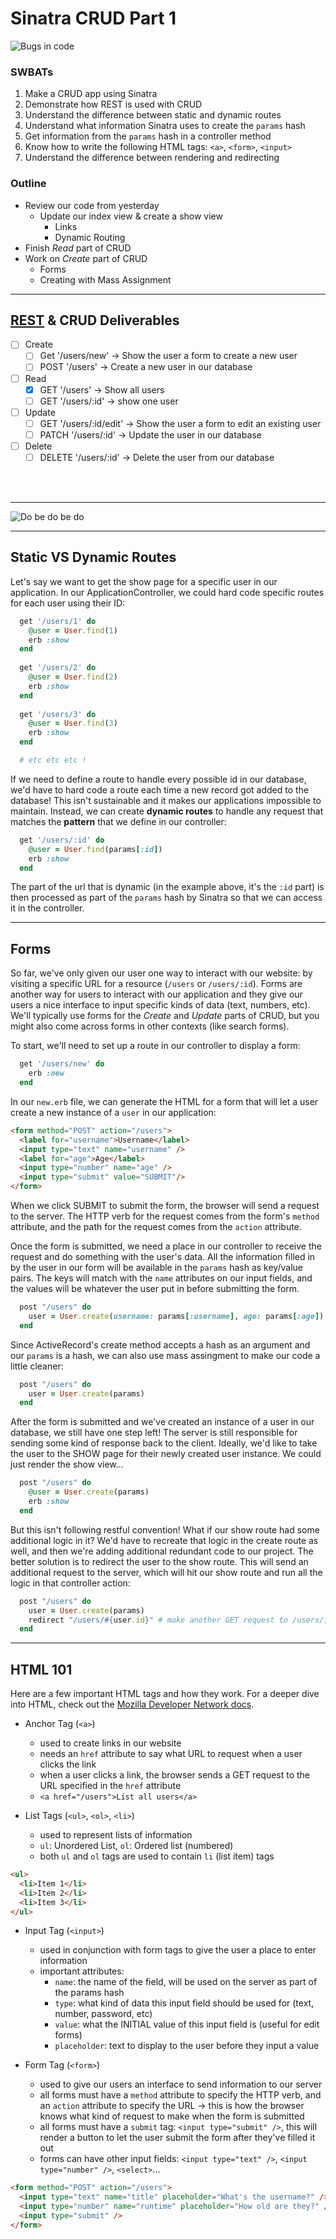 # Sinatra CRUD Part 1

![Bugs in code](pics/bugs-in-the-code.jpg)

### SWBATs

1. Make a CRUD app using Sinatra
2. Demonstrate how REST is used with CRUD
3. Understand the difference between static and dynamic routes
4. Understand what information Sinatra uses to create the `params` hash
5. Get information from the `params` hash in a controller method
4. Know how to write the following HTML tags: `<a>`, `<form>`, `<input>`
5. Understand the difference between rendering and redirecting

### Outline
- Review our code from yesterday
    - Update our index view & create a show view
        - Links
        - Dynamic Routing
- Finish *Read* part of CRUD
- Work on *Create* part of CRUD
    - Forms
    - Creating with Mass Assignment

---

## [REST](http://www.restular.com/) & CRUD Deliverables

- [ ] Create
    - [ ] Get '/users/new' -> Show the user a form to create a new user
    - [ ] POST '/users' -> Create a new user in our database
- [ ] Read 
    - [x] GET '/users' -> Show all users
    - [ ] GET '/users/:id' -> show one user
- [ ] Update 
    - [ ] GET '/users/:id/edit' -> Show the user a form to edit an existing user
    - [ ] PATCH '/users/:id' -> Update the user in our database
- [ ] Delete
    - [ ] DELETE '/users/:id' -> Delete the user from our database

<br>
<br>

___

![Do be do be do](pics/dobedobedo.png)

___

## Static VS Dynamic Routes

Let's say we want to get the show page for a specific user in our application. In our ApplicationController, we could hard code specific routes for each user using their ID:

```rb
  get '/users/1' do
    @user = User.find(1)
    erb :show
  end
  
  get '/users/2' do
    @user = User.find(2)
    erb :show
  end
  
  get '/users/3' do
    @user = User.find(3)
    erb :show
  end

  # etc etc etc !
```

If we need to define a route to handle every possible id in our database, we'd have to hard code a route each time a new record got added to the database! This isn't sustainable and it makes our applications impossible to maintain. Instead, we can create **dynamic routes** to handle any request that matches the __pattern__ that we define in our controller:

```rb
  get '/users/:id' do
    @user = User.find(params[:id])
    erb :show
  end
```

The part of the url that is dynamic (in the example above, it's the `:id` part) is then processed as part of the `params` hash by Sinatra so that we can access it in the controller.

___

## Forms

So far, we've only given our user one way to interact with our website: by visiting a specific URL for a resource (`/users` or `/users/:id`). Forms are another way for users to interact with our application and they give our users a nice interface to input specific kinds of data (text, numbers, etc). We'll typically use forms for the *Create* and *Update* parts of CRUD, but you might also come across forms in other contexts (like search forms).

To start, we'll need to set up a route in our controller to display a form:

```rb
  get '/users/new' do
    erb :new
  end
```

In our `new.erb` file, we can generate the HTML for a form that will let a user create a new instance of a `user` in our application:

```html
<form method="POST" action="/users">
  <label for="username">Username</label>
  <input type="text" name="username" />
  <label for="age">Age</label>
  <input type="number" name="age" />
  <input type="submit" value="SUBMIT"/>
</form>
```

When we click SUBMIT to submit the form, the browser will send a request to the server. The HTTP verb for the request comes from the form's `method` attribute, and the path for the request comes from the `action` attribute.

Once the form is submitted, we need a place in our controller to receive the request and do something with the user's data. All the information filled in by the user in our form will be available in the `params` hash as key/value pairs. The keys will match with the `name` attributes on our input fields, and the values will be whatever the user put in before submitting the form.

```rb
  post "/users" do
    user = User.create(username: params[:username], age: params[:age])
  end
```

Since ActiveRecord's create method accepts a hash as an argument and our `params` is a hash, we can also use mass assingment to make our code a little cleaner:

```rb
  post "/users" do
    user = User.create(params)
  end
```

After the form is submitted and we've created an instance of a user in our database, we still have one step left! The server is still responsible for sending some kind of response back to the client. Ideally, we'd like to take the user to the SHOW page for their newly created user instance. We could just render the show view...

```rb
  post "/users" do
    @user = User.create(params)
    erb :show
  end
```

But this isn't following restful convention! What if our show route had some additional logic in it? We'd have to recreate that logic in the create route as well, and then we're adding additional redundant code to our project. The better solution is to redirect the user to the show route. This will send an additional request to the server, which will hit our show route and run all the logic in that controller action:

```rb
  post "/users" do
    user = User.create(params)
    redirect "/users/#{user.id}" # make another GET request to /users/1
  end
```

___

## HTML 101

Here are a few important HTML tags and how they work. For a deeper dive into HTML, check out the [Mozilla Developer Network docs](https://developer.mozilla.org/en-US/docs/Web/HTML).

- Anchor Tag (`<a>`)
  - used to create links in our website
  - needs an `href` attribute to say what URL to request when a user clicks the link
  - when a user clicks a link, the browser sends a GET request to the URL specified in the `href` attribute
  - `<a href="/users">List all users</a>`

- List Tags (`<ul>`, `<ol>`, `<li>`)
  - used to represent lists of information
  - `ul`: Unordered List, `ol`: Ordered list (numbered)
  - both `ul` and `ol` tags are used to contain `li` (list item) tags

```html
<ul>
  <li>Item 1</li>
  <li>Item 2</li>
  <li>Item 3</li>
</ul>
```

- Input Tag (`<input>`)
  - used in conjunction with form tags to give the user a place to enter information
  - important attributes:
    - `name`: the name of the field, will be used on the server as part of the params hash
    - `type`: what kind of data this input field should be used for (text, number, password, etc)
    - `value`: what the INITIAL value of this input field is (useful for edit forms)
    - `placeholder`: text to display to the user before they input a value

- Form Tag (`<form>`)
  - used to give our users an interface to send information to our server
  - all forms must have a `method` attribute to specify the HTTP verb, and an `action` attribute to specify the URL -> this is how the browser knows what kind of request to make when the form is submitted
  - all forms must have a `submit` tag: `<input type="submit" />`, this will render a button to let the user submit the form after they've filled it out
  - forms can have other input fields: `<input type="text" />`, `<input type="number" />`, `<select>`...
  
```html
<form method="POST" action="/users">
  <input type="text" name="title" placeholder="What's the username?" />
  <input type="number" name="runtime" placeholder="How old are they?" />
  <input type="submit" />
</form>
```
  
